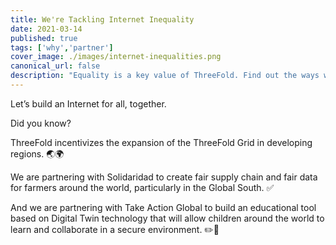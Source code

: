```yaml
---
title: We're Tackling Internet Inequality
date: 2021-03-14
published: true
tags: ['why','partner']
cover_image: ./images/internet-inequalities.png
canonical_url: false
description: "Equality is a key value of ThreeFold. Find out the ways we are working towards building a more equal Internet."
---
```


Let’s build an Internet for all, together.

Did you know?

ThreeFold incentivizes the expansion of the ThreeFold Grid in developing regions. 🌏🌍

We are partnering with Solidaridad to create fair supply chain and fair data for farmers around the world, particularly in the Global South. ✅

And we are partnering with Take Action Global to build an educational tool based on Digital Twin technology that will allow children around the world to learn and collaborate in a secure environment. ✏️📖